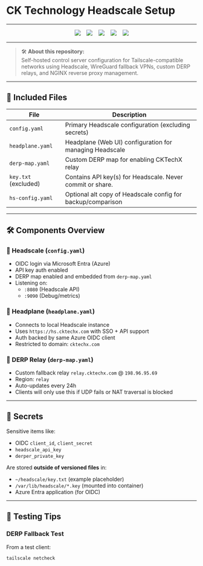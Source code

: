 # CK Technology Headscale Setup
---
<p align="center">
  <img src="https://img.shields.io/badge/Headscale-Control_Server-2aa198"/> &nbsp;&nbsp;
  <img src="https://img.shields.io/badge/DERP-Relay_Map-blue"/> &nbsp;&nbsp;
  <img src="https://img.shields.io/badge/WireGuard-VPN-88171a?logo=wireguard&logoColor=white"/> &nbsp;&nbsp;
  <img src="https://img.shields.io/badge/NGINX-Reverse_Proxy-009639?logo=nginx&logoColor=white"/> &nbsp;&nbsp;
  <img src="https://img.shields.io/badge/Optimized-⚡🚀🔒-00bcd4"/>
</p>

---

> 🛠️ **About this repository:**  
> Self-hosted control server configuration for Tailscale-compatible networks using Headscale, WireGuard fallback VPNs, custom DERP relays, and NGINX reverse proxy management.

---
## 📁 Included Files

| File                 | Description                                                 |
|----------------------|-------------------------------------------------------------|
| `config.yaml`        | Primary Headscale configuration (excluding secrets)         |
| `headplane.yaml`     | Headplane (Web UI) configuration for managing Headscale     |
| `derp-map.yaml`      | Custom DERP map for enabling CKTechX relay                  |
| `key.txt` (excluded) | Contains API key(s) for Headscale. Never commit or share.   |
| `hs-config.yaml`     | Optional alt copy of Headscale config for backup/comparison |

---

## 🛠️ Components Overview

### 🔹 Headscale (`config.yaml`)
- OIDC login via Microsoft Entra (Azure)
- API key auth enabled
- DERP map enabled and embedded from `derp-map.yaml`
- Listening on:
  - `:8080` (Headscale API)
  - `:9090` (Debug/metrics)

### 🔹 Headplane (`headplane.yaml`)
- Connects to local Headscale instance
- Uses `https://hs.cktechx.com` with SSO + API support
- Auth backed by same Azure OIDC client
- Restricted to domain: `cktechx.com`

### 🔹 DERP Relay (`derp-map.yaml`)
- Custom fallback relay `relay.cktechx.com` @ `198.96.95.69`
- Region: `relay`
- Auto-updates every 24h
- Clients will only use this if UDP fails or NAT traversal is blocked

---

## 🔐 Secrets

Sensitive items like:
- OIDC `client_id`, `client_secret`
- `headscale_api_key`
- `derper_private_key`

Are stored **outside of versioned files** in:
- `~/headscale/key.txt` (example placeholder)
- `/var/lib/headscale/*.key` (mounted into container)
- Azure Entra application (for OIDC)

---

## 🧪 Testing Tips

### DERP Fallback Test
From a test client:
```bash
tailscale netcheck
